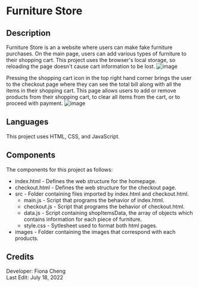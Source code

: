 # Furniture Store 

## Description  
Furniture Store is an a website where users can make fake furniture purchases. On the main page, users can add various types of furniture to their shopping cart. This project uses the browser's local storage, so reloading the page doesn't cause cart information to be lost.
![image](https://user-images.githubusercontent.com/83597131/179570941-9599d825-2760-4fc3-90d2-4f8991243771.png)

Pressing the shopping cart icon in the top right hand corner brings the user to the checkout page where they can see the total bill along with all the items in their shopping cart. This page allows users to add or remove products from their shopping cart, to clear all items from the cart, or to proceed with payment.
![image](https://user-images.githubusercontent.com/83597131/179571024-2c417a0d-ceb0-4805-a390-43ae901fda7a.png)

## Languages 
This project uses HTML, CSS, and JavaScript.

## Components
The components for this project as follows:
* index.html - Defines the web structure for the homepage.
* checkout.html - Defines the web structure for the checkout page.
* src - Folder containing files imported by index.html and checkout.html.
  * main.js - Script that programs the behavior of index.html.
  * checkout.js - Script that programs the behavior of checkout.html.
  * data.js - Script containing shopItemsData, the array of objects which contains information for each piece of furniture. 
  * style.css - Sytlesheet used to format both html pages.
* images - Folder containing the images that correspond with each products.

## Credits 
Developer: Fiona Cheng  
Last Edit: July 18, 2022
